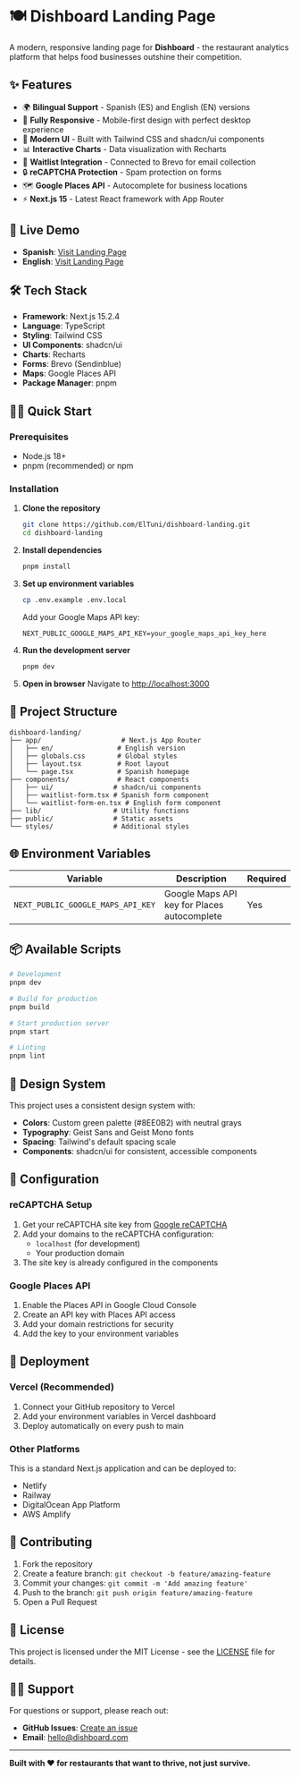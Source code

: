 # 🍽️ Dishboard Landing Page

A modern, responsive landing page for **Dishboard** - the restaurant analytics platform that helps food businesses outshine their competition.

## ✨ Features

- 🌍 **Bilingual Support** - Spanish (ES) and English (EN) versions
- 📱 **Fully Responsive** - Mobile-first design with perfect desktop experience  
- 🎨 **Modern UI** - Built with Tailwind CSS and shadcn/ui components
- 📊 **Interactive Charts** - Data visualization with Recharts
- 📧 **Waitlist Integration** - Connected to Brevo for email collection
- 🔒 **reCAPTCHA Protection** - Spam protection on forms
- 🗺️ **Google Places API** - Autocomplete for business locations
- ⚡ **Next.js 15** - Latest React framework with App Router

## 🚀 Live Demo

- **Spanish**: [Visit Landing Page](https://dishboard-landing.vercel.app)
- **English**: [Visit Landing Page](https://dishboard-landing.vercel.app/en)

## 🛠️ Tech Stack

- **Framework**: Next.js 15.2.4
- **Language**: TypeScript
- **Styling**: Tailwind CSS
- **UI Components**: shadcn/ui
- **Charts**: Recharts
- **Forms**: Brevo (Sendinblue)
- **Maps**: Google Places API
- **Package Manager**: pnpm

## 🏃‍♂️ Quick Start

### Prerequisites

- Node.js 18+ 
- pnpm (recommended) or npm

### Installation

1. **Clone the repository**
   ```bash
   git clone https://github.com/ElTuni/dishboard-landing.git
   cd dishboard-landing
   ```

2. **Install dependencies**
   ```bash
   pnpm install
   ```

3. **Set up environment variables**
   ```bash
   cp .env.example .env.local
   ```
   
   Add your Google Maps API key:
   ```env
   NEXT_PUBLIC_GOOGLE_MAPS_API_KEY=your_google_maps_api_key_here
   ```

4. **Run the development server**
   ```bash
   pnpm dev
   ```

5. **Open in browser**
   Navigate to [http://localhost:3000](http://localhost:3000)

## 📁 Project Structure

```
dishboard-landing/
├── app/                    # Next.js App Router
│   ├── en/                # English version
│   ├── globals.css        # Global styles
│   ├── layout.tsx         # Root layout
│   └── page.tsx           # Spanish homepage
├── components/            # React components
│   ├── ui/               # shadcn/ui components
│   ├── waitlist-form.tsx # Spanish form component
│   └── waitlist-form-en.tsx # English form component
├── lib/                  # Utility functions
├── public/               # Static assets
└── styles/               # Additional styles
```

## 🌐 Environment Variables

| Variable | Description | Required |
|----------|-------------|----------|
| `NEXT_PUBLIC_GOOGLE_MAPS_API_KEY` | Google Maps API key for Places autocomplete | Yes |

## 📦 Available Scripts

```bash
# Development
pnpm dev

# Build for production
pnpm build

# Start production server
pnpm start

# Linting
pnpm lint
```

## 🎨 Design System

This project uses a consistent design system with:

- **Colors**: Custom green palette (#8EE0B2) with neutral grays
- **Typography**: Geist Sans and Geist Mono fonts
- **Spacing**: Tailwind's default spacing scale
- **Components**: shadcn/ui for consistent, accessible components

## 🔧 Configuration

### reCAPTCHA Setup

1. Get your reCAPTCHA site key from [Google reCAPTCHA](https://www.google.com/recaptcha/)
2. Add your domains to the reCAPTCHA configuration:
   - `localhost` (for development)
   - Your production domain
3. The site key is already configured in the components

### Google Places API

1. Enable the Places API in Google Cloud Console
2. Create an API key with Places API access
3. Add your domain restrictions for security
4. Add the key to your environment variables

## 🚀 Deployment

### Vercel (Recommended)

1. Connect your GitHub repository to Vercel
2. Add your environment variables in Vercel dashboard
3. Deploy automatically on every push to main

### Other Platforms

This is a standard Next.js application and can be deployed to:
- Netlify
- Railway
- DigitalOcean App Platform
- AWS Amplify

## 🤝 Contributing

1. Fork the repository
2. Create a feature branch: `git checkout -b feature/amazing-feature`
3. Commit your changes: `git commit -m 'Add amazing feature'`
4. Push to the branch: `git push origin feature/amazing-feature`
5. Open a Pull Request

## 📄 License

This project is licensed under the MIT License - see the [LICENSE](LICENSE) file for details.

## 🙋‍♂️ Support

For questions or support, please reach out:

- **GitHub Issues**: [Create an issue](https://github.com/ElTuni/dishboard-landing/issues)
- **Email**: hello@dishboard.com

---

**Built with ❤️ for restaurants that want to thrive, not just survive.**